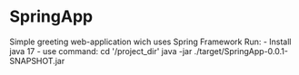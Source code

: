 # SpringApp
 Simple greeting web-application wich uses Spring Framework
    Run:
    - Install java 17
    - use command:
    cd '/project_dir'
    java -jar ./target/SpringApp-0.0.1-SNAPSHOT.jar